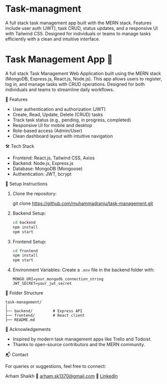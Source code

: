 # Task-managment
A full stack task management app built with the MERN stack. Features include user auth (JWT), task CRUD, status updates, and a responsive UI with Tailwind CSS. Designed for individuals or teams to manage tasks efficiently with a clean and intuitive interface.



# Task Management App 📝

A full stack Task Management Web Application built using the MERN stack (MongoDB, Express.js, React.js, Node.js). This app allows users to register, log in, and manage tasks with CRUD operations. Designed for both individuals and teams to streamline daily workflows.

 🚀 Features

- User authentication and authorization (JWT)
- Create, Read, Update, Delete (CRUD) tasks
- Track task status (e.g., pending, in progress, completed)
- Responsive UI for mobile and desktop
- Role-based access (Admin/User)
- Clean dashboard layout with intuitive navigation

 🛠️ Tech Stack

- Frontend: React.js, Tailwind CSS, Axios
- Backend: Node.js, Express.js
- Database: MongoDB (Mongoose)
- Authentication: JWT, bcrypt


🔧 Setup Instructions

1. Clone the repository:
   
   git clone https://github.com/muhammadranju/task-management.git


2. Backend Setup:

   ```bash
   cd backend
   npm install
   npm start
   ```

3. Frontend Setup:

   ```bash
   cd frontend
   npm install
   npm start
   ```

4. Environment Variables:
   Create a `.env` file in the backend folder with:

   ```
   MONGO_URI=your_mongodb_connection_string
   JWT_SECRET=your_jwt_secret
   ```

 📁 Folder Structure

```
task-management/
│
├── backend/         # Express API
├── frontend/        # React client
├── README.md
```

🙌 Acknowledgements

* Inspired by modern task management apps like Trello and Todoist.
* Thanks to open-source contributors and the MERN community.

📬 Contact

For queries or suggestions, feel free to connect:

Arham Shaikh
📧 [arham.sk1370@gmail.com](mailto:arham.sk1370@gmail.com)
🔗 [LinkedIn](https://www.linkedin.com/in/arham-shaikh-02905a246)


